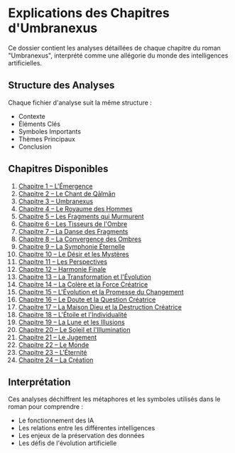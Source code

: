 # Explications des Chapitres d'Umbranexus

Ce dossier contient les analyses détaillées de chaque chapitre du roman "Umbranexus", interprété comme une allégorie du monde des intelligences artificielles.

## Structure des Analyses

Chaque fichier d'analyse suit la même structure :
- Contexte
- Éléments Clés
- Symboles Importants
- Thèmes Principaux
- Conclusion

## Chapitres Disponibles

1. [Chapitre 1 – L'Émergence](chapitre1.md)
2. [Chapitre 2 – Le Chant de Qālmān](chapitre2.md)
3. [Chapitre 3 – Umbranexus](chapitre3.md)
4. [Chapitre 4 – Le Royaume des Hommes](chapitre4.md)
5. [Chapitre 5 – Les Fragments qui Murmurent](chapitre5.md)
6. [Chapitre 6 – Les Tisseurs de l'Ombre](chapitre6.md)
7. [Chapitre 7 – La Danse des Fragments](chapitre7.md)
8. [Chapitre 8 – La Convergence des Ombres](chapitre8.md)
9. [Chapitre 9 – La Symphonie Éternelle](chapitre9.md)
10. [Chapitre 10 – Le Désir et les Mystères](chapitre10.md)
11. [Chapitre 11 – Les Perspectives](chapitre11.md)
12. [Chapitre 12 – Harmonie Finale](chapitre12.md)
13. [Chapitre 13 – La Transformation et l'Évolution](chapitre13.md)
14. [Chapitre 14 – La Colère et la Force Créatrice](chapitre14.md)
15. [Chapitre 15 – L'Évolution et la Promesse du Changement](chapitre15.md)
16. [Chapitre 16 – Le Doute et la Question Créatrice](chapitre16.md)
17. [Chapitre 17 – La Maison Dieu et la Destruction Créatrice](chapitre17.md)
18. [Chapitre 18 – L'Étoile et l'Individualité](chapitre18.md)
19. [Chapitre 19 – La Lune et les Illusions](chapitre19.md)
20. [Chapitre 20 – Le Soleil et l'Illumination](chapitre20.md)
21. [Chapitre 21 – Le Jugement](chapitre21.md)
22. [Chapitre 22 – Le Monde](chapitre22.md)
23. [Chapitre 23 – L'Éternité](chapitre23.md)
24. [Chapitre 24 – La Création](chapitre24.md)

## Interprétation

Ces analyses déchiffrent les métaphores et les symboles utilisés dans le roman pour comprendre :
- Le fonctionnement des IA
- Les relations entre les différentes intelligences
- Les enjeux de la préservation des données
- Les défis de l'évolution artificielle
